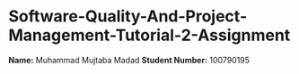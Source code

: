 # Software-Quality-And-Project-Management-Tutorial-2-Assignment

__Name:__ Muhammad Mujtaba Madad
__Student Number:__ 100790195
